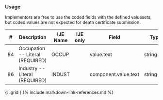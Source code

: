 ### Usage
Implementors are free to use the coded fields with the defined valuesets, but coded values are not expected for death certificate submission.

| **#** |  **Description**   |  **IJE Name**   | IJE only |  **Field**  |  **Type**  | **Value Set**  |
| :---------: | ------------- | ------------ | :----------: |---------- | -------- | -------- |
| 84 | Occupation -- Literal (REQUIRED) | OCCUP| |value.text | string(40) |  | 
| 86 | Industry -- Literal (REQUIRED) | INDUST| |component.value.text | string(40) |  | 
{: .grid }
{% include markdown-link-references.md %}
